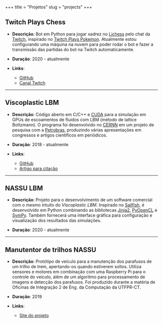 +++
title = "Projetos"
slug = "projects"
+++

## Twitch Plays Chess

* **Descrição**: Bot em Python para jogar xadrez no [Lichess](https://lichess.org) pelo chat da [Twitch](https://www.twitch.tv), inspirado no [Twitch Plays Pokemon](https://www.twitch.tv/twitchplayspokemon). 
Atualmente estou configurando uma máquina na nuvem para poder rodar o bot e fazer a transmissão das partidas do bot na Twitch automaticamente.

* **Duração**: 2020 - atualmente

* **Links**: 
  * [GitHub](https://github.com/jrwaine/Twitch-Plays-Chess)
  * [Canal Twitch](https://www.twitch.tv/communityplayschess)

------------

## Viscoplastic LBM

* **Descrição**: Código aberto em C/C++ e [CUDA](https://developer.nvidia.com/cuda-zone) para a simulação em GPUs de escoamentos de fluidos com LBM (método de lattice Boltzmann).
O programa foi desenvolvido no [CERNN](https://cernn.ct.utfpr.edu.br) em um projeto de pesquisa com a [Petrobras](https://petrobras.com.br/pt/), produzindo várias apresentações em congressos e artigos científicos em periódicos.

* **Duração**: 2018 - atualmente

* **Links**: 
  * [GitHub](https://github.com/jrwaine/LBM-CERNN)
  * [Artigo para citação](https://www.researchgate.net/publication/341522565_PERFORMANCE_ANALYSIS_OF_THE_LATTICE_BOLTZMANN_METHOD_IMPLEMENTATION_ON_GPU)

------------

## NASSU LBM 

* **Descrição**: Projeto para o desenvolvimento de um software comercial com o mesmo intuito do *Viscoplastic LBM*. 
Inspirado no [Sailfish](https://www.sciencedirect.com/science/article/pii/S0010465514001520), é desenvolvido em Python combinando as bibliotecas [Jinja2](https://jinja.palletsprojects.com/en/2.11.x/), [PyOpenCL](https://documen.tician.de/pyopencl/) e [SymPy](https://www.sympy.org/en/index.html).
Também fornecerá uma interface gráfica para configuração e visualização dos resultados das simulações.

* **Duração**: 2020 - atualmente

------------

## Manutentor de trilhos NASSU

* **Descrição**: Protótipo de veículo para a manutenção dos parafusos de um trilho de trem, apertando-os quando estiverem soltos. 
Utiliza sensores e motores em combinação com uma Raspberry Pi para o controle do veículo, além de um algoritmo para processamento de imagens e detecção dos parafusos. 
Foi produzido durante a matéria de Oficinas de Integração 2 de Eng. da Computação da UTFPR-CT.

* **Duração**: 2019

* **Links**:
  * [Site do projeto](https://manutentordetrilhos.wordpress.com)
